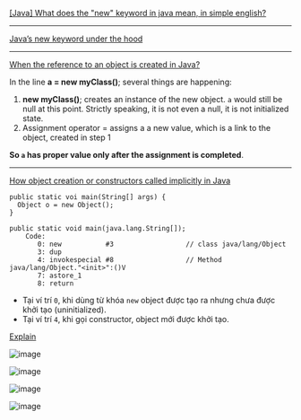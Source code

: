 [[Java] What does the "new" keyword in java mean, in simple english?](https://www.reddit.com/r/learnprogramming/comments/7585dt/java_what_does_the_new_keyword_in_java_mean_in/)

---

[Java’s new keyword under the hood](https://medium.com/@winwardo/javas-new-keyword-under-the-hood-8b2f0d8c8665)

---

[When the reference to an object is created in Java?](https://stackoverflow.com/questions/59580835/when-the-reference-to-an-object-is-created-in-java)

In the line **a = new myClass()**; several things are happening:

1. **new myClass()**; creates an instance of the new object. `a` would still be null at this point. Strictly speaking, it is not even a null, it is not initialized state.
2. Assignment operator = assigns a a new value, which is a link to the object, created in step 1

**So `a` has proper value only after the assignment is completed**.


---
[How object creation or constructors called implicitly in Java](https://stackoverflow.com/questions/36868239/how-object-creation-or-constructors-called-implicitly-in-java)

```shell
public static voi main(String[] args) {
  Object o = new Object();
}

public static void main(java.lang.String[]);
    Code:
       0: new           #3                  // class java/lang/Object
       3: dup
       4: invokespecial #8                  // Method java/lang/Object."<init>":()V
       7: astore_1
       8: return
```

- Tại ví trí `0`, khi dùng từ khóa `new` object được tạo ra nhưng chưa được khởi tạo (uninitialized).
- Tại ví trí `4`, khi gọi constructor, object mới được khởi tạo.

[Explain](https://developpaper.com/as-far-as-i-know-the-bytecode-instruction-set-and-parsing-of-jvm-virtual-machine-operand-stack-management-instruction/)

![image](https://user-images.githubusercontent.com/22516811/177036764-312318ce-bd0f-452e-9928-7cec4d206627.png)

![image](https://user-images.githubusercontent.com/22516811/177036802-26fe81ec-2353-4d57-8ea1-2e14b4dcab31.png)

![image](https://user-images.githubusercontent.com/22516811/177036812-b1807c10-d936-4178-833a-a056e40c692f.png)

![image](https://user-images.githubusercontent.com/22516811/177036849-ffb8e08f-a3d4-4570-9901-d2673205004e.png)
